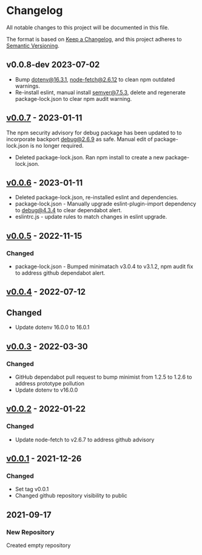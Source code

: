 # Changelog

All notable changes to this project will be documented in this file.

The format is based on [Keep a Changelog](https://keepachangelog.com/en/1.0.0/),
and this project adheres to
[Semantic Versioning](https://semver.org/spec/v2.0.0.html).

## v0.0.8-dev 2023-07-02

- Bump dotenv@16.3.1, node-fetch@2.6.12 to clean npm outdated warnings.
- Re-install eslint, manual install semver@7.5.3, delete and regenerate package-lock.json to clear npm audit warning.

## [v0.0.7](https://github.com/cotarr/collab-iot-device/releases/tag/v0.0.7) - 2023-01-11

The npm security advisory for debug package has been updated to 
to incorporate backport debug@2.6.9 as safe. Manual edit of package-lock.json is 
no longer required.

- Deleted package-lock.json. Ran npm install to create a new package-lock.json.

## [v0.0.6](https://github.com/cotarr/collab-iot-device/releases/tag/v0.0.6) - 2023-01-11

- Deleted package-lock.json, re-installed eslint and dependencies.
- package-lock.json - Manually upgrade eslint-plugin-import dependency to debug@4.3.4 to clear dependabot alert.
- eslintrc.js - update rules to match changes in eslint upgrade.

## [v0.0.5](https://github.com/cotarr/collab-iot-device/releases/tag/v0.0.5) - 2022-11-15

### Changed

- package-lock.json - Bumped minimatach v3.0.4 to v3.1.2, npm audit fix to address github dependabot alert.

## [v0.0.4](https://github.com/cotarr/collab-iot-device/releases/tag/v0.0.4) - 2022-07-12

## Changed

- Update dotenv 16.0.0 to 16.0.1

## [v0.0.3](https://github.com/cotarr/collab-iot-device/releases/tag/v0.0.3) - 2022-03-30

### Changed

- GitHub dependabot pull request to bump minimist from 1.2.5 to 1.2.6 to address prototype pollution
- Update dotenv to v16.0.0

## [v0.0.2](https://github.com/cotarr/collab-iot-device/releases/tag/v0.0.2) - 2022-01-22

### Changed

- Update node-fetch to v2.6.7 to address github advisory

## [v0.0.1](https://github.com/cotarr/collab-iot-device/releases/tag/v0.0.1) - 2021-12-26

### Changed

- Set tag v0.0.1
- Changed github repository visibility to public

## 2021-09-17

### New Repository

Created empty repository
